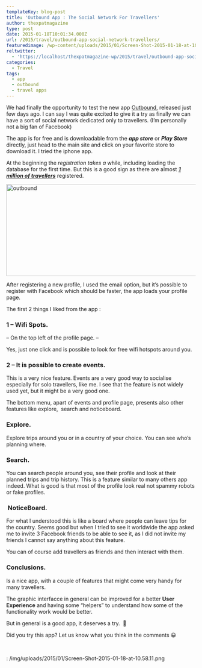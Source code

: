 ```yaml
---
templateKey: blog-post
title: 'Outbound App : The Social Network For Travellers'
author: thexpatmagazine
type: post
date: 2015-01-18T10:01:34.000Z
url: /2015/travel/outbound-app-social-network-travellers/
featuredimage: /wp-content/uploads/2015/01/Screen-Shot-2015-01-18-at-10.58.11.png
reltwitter:
  - 'https://localhost/thexpatmagazine-wp/2015/travel/outbound-app-social-network-travellers/?utm_source=ReviveOldPost&utm_medium=social&utm_campaign=ReviveOldPost'
categories:
  - Travel
tags:
  - app
  - outbound
  - travel apps
---
```


We had finally the opportunity to test the new app <a href="https://www.outboundapp.org" target="_blank">Outbound</a>, released just few days ago. I can say I was quite excited to give it a try as finally we can have a sort of social network dedicated only to travellers. (I&#8217;m personally not a big fan of Facebook)

The app is for free and is downloadable from the _**app store**_ or _**Play Store**_ directly, just head to the main site and click on your favorite store to download it. I tried the iphone app.

At the beginning the _registration takes a_ while, including loading the database for the first time. But this is a good sign as there are almost <span style="text-decoration: underline;"><strong><em>1 million of travellers</em></strong></span> registered.

<img class="size-large wp-image-410" src="/img/uploads/2015/01/Screen-Shot-2015-01-18-at-10.58.11-1024x318.png" alt="outbound" width="785" height="244" srcset="/img/uploads/2015/01/Screen-Shot-2015-01-18-at-10.58.11-1024x318.png 1024w, /img/uploads/2015/01/Screen-Shot-2015-01-18-at-10.58.11-300x93.png 300w, /img/uploads/2015/01/Screen-Shot-2015-01-18-at-10.58.11-768x239.png 768w, /img/uploads/2015/01/Screen-Shot-2015-01-18-at-10.58.11.png 1223w" sizes="(max-width: 785px) 100vw, 785px" />

After registering a new profile, I used the email option, but it&#8217;s possible to register with Facebook which should be faster, the app loads your profile page.

The first 2 things I liked from the app :

### 1 &#8211; Wifi Spots.

&#8211; On the top left of the profile page. &#8211;

Yes, just one click and is possible to look for free wifi hotspots around you.

### 2 &#8211; It is possible to create events.

This is a very nice feature. Events are a very good way to socialise especially for solo travellers, like me. I see that the feature is not widely used yet, but it might be a very good one.

The bottom menu, apart of events and profile page, presents also other features like explore,  search and noticeboard.



### Explore.

Explore trips around you or in a country of your choice. You can see who&#8217;s planning where.

### Search.

You can search people around you, see their profile and look at their planned trips and trip history. This is a feature similar to many others app indeed. What is good is that most of the profile look real not spammy robots or fake profiles.

###  NoticeBoard.

For what I understood this is like a board where people can leave tips for the country. Seems good but when I tried to see it worldwide the app asked me to invite 3 Facebook friends to be able to see it, as I did not invite my friends I cannot say anything about this feature.

You can of course add travellers as friends and then interact with them.

### Conclusions.

Is a nice app, with a couple of features that might come very handy for many travellers.

The graphic interfacce in general can be improved for a better **User Experience** and having some &#8220;helpers&#8221; to understand how some of the functionality work would be better.

But in general is a good app, it deserves a try.  🙂

Did you try this app? Let us know what you think in the comments 😀

&nbsp;

: /img/uploads/2015/01/Screen-Shot-2015-01-18-at-10.58.11.png
